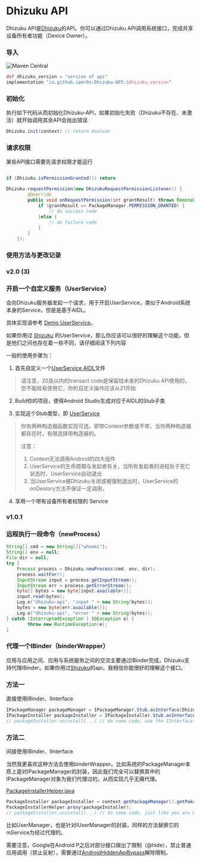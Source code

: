 # Dhizuku API

Dhizuku API是[Dhizuku](https://github.com/iamr0s/Dhizuku)的API。你可以通过Dhizuku API调用系统接口，完成共享设备所有者功能（Device Owner）。

### 导入

![Maven Central](https://img.shields.io/maven-central/v/io.github.iamr0s/Dhizuku-API)

```groovy
def dhizuku_version = "version of api"
implementation "io.github.iamr0s:Dhizuku-API:$dhizuku_version"
```

### 初始化

执行如下代码从而初始化Dhizuku-API，如果初始化失败（Dhizuku不存在、未激活）就开始调用其余API会抛出错误

```java
Dhizuku.init(context) // return boolean
```

### 请求权限

某些API接口需要先请求权限才能运行

```java

if (Dhizuku.isPermissionGranted()) return

Dhizuku.requestPermission(new DhizukuRequestPermissionListener() {
        @Override
        public void onRequestPermission(int grantResult) throws RemoteException {
            if (grantResult == PackageManager.PERMISSION_GRANTED) {
                // do success code
            }else {
                // do failure code
            }
        }
    });
```

### 使用方法与更改记录

### v2.0 (3)

### 开启一个自定义服务（UserService）

会向Dhizuku服务器发起一个请求，用于开启UserService，类似于Android系统本身的Service，但是是基于AIDL。

具体实现请参考 [Demo UserService](https://github.com/iamr0s/Dhizuku-API/tree/main/demo-user_service)。

如果你用过 [Shizuku](https://shizuku.rikka.app/zh-hans/) 的UserService，那么你应该可以很好的理解这个功能，但是他们之间也存在着一些不同，请仔细阅读下列内容

一般的使用步骤为：
1. 首先自定义一个[UserService AIDL](https://github.com/iamr0s/Dhizuku-API/blob/main/demo-user_service/src/main/aidl/com/rosan/dhizuku/demo_user_service/IUserService.aidl)文件

> 请注意，20及以内的transact code是保留给未来的Dhizuku APi使用的，您不能轻易使用它，你的自定义操作应该从21开始

2. Build你的项目，使得Android Studio生成对应于AIDL的Stub子类

3. 实现这个Stub类型，即 [UserService](https://github.com/iamr0s/Dhizuku-API/blob/main/demo-user_service/src/main/java/com/rosan/dhizuku/demo_user_service/UserService.java)

> 你有两种构造器函数实现可选，即带Context参数或不带，当你两种构造器都存在时，有限选择带构造器的。
>
> 注意：
> 
> 1. Context无法调用Android的四大组件
> 2. UserService的生命周期与发起者有关，当所有发起者的进程处于死亡状态时，UserService自动退出
> 3. 当UserService被Dhizuku关闭或被强制退出时，UserService的onDestory方法不保证一定调用，

4. 享用一个带有设备所有者权限的 Service

### v1.0.1

### 远程执行一段命令（newProcess）

```java
String[] cmd = new String[]{"whoami"};
String[] env = null;
File dir = null;
try {
    Process process = Dhizuku.newProcess(cmd, env, dir);
    process.waitFor();
    InputStream input = process.getInputStream();
    InputStream err = process.getErrorStream();
    byte[] bytes = new byte[input.available()];
    input.read(bytes);
    Log.e("dhizuku-api", "input " + new String(bytes));
    bytes = new byte[err.available()];
    Log.e("dhizuku-api", "error " + new String(bytes));
} catch (InterruptedException | IOException e) {
        throw new RuntimeException(e);
}
```

### 代理一个IBinder（binderWrapper）

应用与应用之间、应用与系统服务之间的交流主要通过IBinder完成，Dhizuku支持代理IBinder。如果你用过[Shizuku](https://shizuku.rikka.app/zh-hans/)的api，我相信你能很好的理解这个接口。

### 方法一

直接使用IBinder、IInterface

```java
IPackageManager packageManager = IPackageManager.Stub.asInterface(Dhizuku.binderWrapper(ServiceManager.getService("package")));
IPackageInstaller packageInstaller = IPackageInstaller.Stub.asInterface(Dhizuku.binderWrapper(packageManager.getPackageInstaller().asBinder()));
// packageInstaller.uninstall(...) // do some code, use the IInterface
```
### 方法二

间接使用IBinder、IInterface

当然我更喜欢这种方法去使用binderWrapper。比如系统的PackageManager本质上是对IPackageManager的封装，因此我们完全可以替换其中的IPackageManager对象为我们代理过的，从而实现几乎无痛代理。

[PackageInstallerHelper.java](https://github.com/iamr0s/Dhizuku-API/blob/main/demo/src/main/java/com/rosan/dhizuku/demo/PackageInstallerHelper.java)

```java
PackageInstaller packageInstaller = context.getPackageManager().getPakageInstaller();
PackageInstallerHelper.proxy(packageInstaller);
// packageInstaller.uninstall(...) // do some code, just like you are Device Owner
```

比如UserManager，也是针对IUserManager的封装，同样的方法替换它的mService为经过代理的。

需要注意，Google在Android P之后对部分接口做出了限制（@hide），禁止普通应用调用（禁止反射），需要通过[AndroidHiddenApiBypass](https://github.com/LSPosed/AndroidHiddenApiBypass)解除限制。